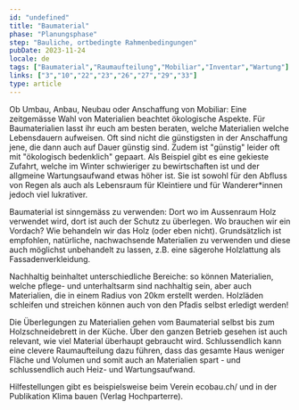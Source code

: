 ```yaml
---
id: "undefined"
title: "Baumaterial"
phase: "Planungsphase"
step: "Bauliche, ortbedingte Rahmenbedingungen"
pubDate: 2023-11-24
locale: de
tags: ["Baumaterial","Raumaufteilung","Mobiliar","Inventar","Wartung"]
links: ["3","10","22","23","26","27","29","33"]
type: article
---
```


Ob Umbau, Anbau, Neubau oder Anschaffung von Mobiliar: Eine zeitgemässe Wahl von Materialien beachtet ökologische Aspekte. Für Baumaterialien lasst ihr euch am besten beraten, welche Materialien welche Lebensdauern aufweisen. Oft sind nicht die günstigsten in der Anschaffung jene, die dann auch auf Dauer günstig sind. Zudem ist "günstig" leider oft mit "ökologisch bedenklich" gepaart. Als Beispiel gibt es eine gekieste Zufahrt, welche im Winter schwieriger zu bewirtschaften ist und der allgmeine Wartungsaufwand etwas höher ist. Sie ist sowohl für den Abfluss von Regen als auch als Lebensraum für Kleintiere und für Wanderer*innen jedoch viel lukrativer. 

Baumaterial ist sinngemäss zu verwenden: Dort wo im Aussenraum Holz verwendet wird, dort ist auch der Schutz zu überlegen. Wo brauchen wir ein Vordach? Wie behandeln wir das Holz (oder eben nicht). Grundsätzlich ist empfohlen, natürliche, nachwachsende Materialien zu verwenden und diese auch möglichst unbehandelt zu lassen, z.B. eine sägerohe Holzlattung als Fassadenverkleidung.

Nachhaltig beinhaltet unterschiedliche Bereiche: so können Materialien, welche pflege- und unterhaltsarm sind nachhaltig sein, aber auch Materialien, die in einem Radius von 20km erstellt werden. Holzläden schleifen und streichen können auch von den Pfadis selbst erledigt werden!

Die Überlegungen zu Materialien gehen vom Baumaterial selbst bis zum Holzschneidebrett in der Küche. Über den ganzen Betrieb gesehen ist auch relevant, wie viel Material überhaupt gebraucht wird. Schlussendlich kann eine clevere Raumaufteilung dazu führen, dass das gesamte Haus weniger Fläche und Volumen und somit auch an Materialien spart - und schlussendlich auch Heiz- und Wartungsaufwand.

Hilfestellungen gibt es beispielsweise beim Verein ecobau.ch/ und in der Publikation Klima bauen (Verlag Hochparterre).
